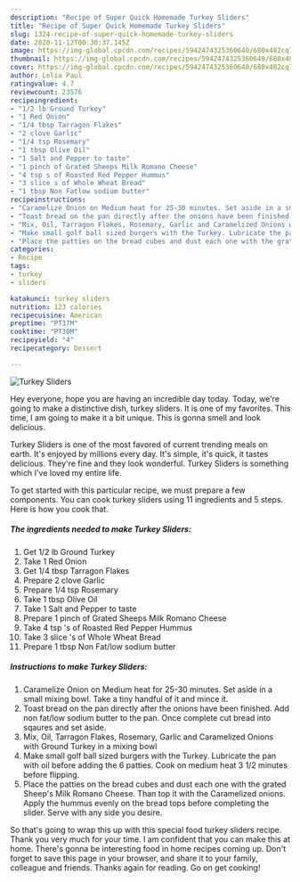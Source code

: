 ```yaml
---
description: "Recipe of Super Quick Homemade Turkey Sliders"
title: "Recipe of Super Quick Homemade Turkey Sliders"
slug: 1324-recipe-of-super-quick-homemade-turkey-sliders
date: 2020-11-12T00:30:37.145Z
image: https://img-global.cpcdn.com/recipes/5942474325360640/680x482cq70/turkey-sliders-recipe-main-photo.jpg
thumbnail: https://img-global.cpcdn.com/recipes/5942474325360640/680x482cq70/turkey-sliders-recipe-main-photo.jpg
cover: https://img-global.cpcdn.com/recipes/5942474325360640/680x482cq70/turkey-sliders-recipe-main-photo.jpg
author: Lelia Paul
ratingvalue: 4.7
reviewcount: 23576
recipeingredient:
- "1/2 lb Ground Turkey"
- "1 Red Onion"
- "1/4 tbsp Tarragon Flakes"
- "2 clove Garlic"
- "1/4 tsp Rosemary"
- "1 tbsp Olive Oil"
- "1 Salt and Pepper to taste"
- "1 pinch of Grated Sheeps Milk Romano Cheese"
- "4 tsp s of Roasted Red Pepper Hummus"
- "3 slice s of Whole Wheat Bread"
- "1 tbsp Non Fatlow sodium butter"
recipeinstructions:
- "Caramelize Onion on Medium heat for 25-30 minutes. Set aside in a small mixing bowl. Take a tiny handful of it and mince it."
- "Toast bread on the pan directly after the onions have been finished. Add non fat/low sodium butter to the pan. Once complete cut bread into sqaures and set aside."
- "Mix, Oil, Tarragon Flakes, Rosemary, Garlic and Caramelized Onions with Ground Turkey in a mixing bowl"
- "Make small golf ball sized burgers with the Turkey. Lubricate the pan with oil before adding the 6 patties. Cook on medium heat 3 1/2 minutes before flipping."
- "Place the patties on the bread cubes and dust each one with the grated Sheep&#39;s Milk Romano Cheese. Than top it with the Caramelized onions. Apply the hummus evenly on the bread tops before completing the slider. Serve with any side you desire."
categories:
- Recipe
tags:
- turkey
- sliders

katakunci: turkey sliders 
nutrition: 123 calories
recipecuisine: American
preptime: "PT37M"
cooktime: "PT30M"
recipeyield: "4"
recipecategory: Dessert

---
```



![Turkey Sliders](https://img-global.cpcdn.com/recipes/5942474325360640/680x482cq70/turkey-sliders-recipe-main-photo.jpg)

Hey everyone, hope you are having an incredible day today. Today, we're going to make a distinctive dish, turkey sliders. It is one of my favorites. This time, I am going to make it a bit unique. This is gonna smell and look delicious.



Turkey Sliders is one of the most favored of current trending meals on earth. It's enjoyed by millions every day. It's simple, it's quick, it tastes delicious. They're fine and they look wonderful. Turkey Sliders is something which I've loved my entire life.


To get started with this particular recipe, we must prepare a few components. You can cook turkey sliders using 11 ingredients and 5 steps. Here is how you cook that.

<!--inarticleads1-->

##### The ingredients needed to make Turkey Sliders:

1. Get 1/2 lb Ground Turkey
1. Take 1 Red Onion
1. Get 1/4 tbsp Tarragon Flakes
1. Prepare 2 clove Garlic
1. Prepare 1/4 tsp Rosemary
1. Take 1 tbsp Olive Oil
1. Take 1 Salt and Pepper to taste
1. Prepare 1 pinch of Grated Sheeps Milk Romano Cheese
1. Take 4 tsp &#39;s of Roasted Red Pepper Hummus
1. Take 3 slice &#39;s of Whole Wheat Bread
1. Prepare 1 tbsp Non Fat/low sodium butter




<!--inarticleads2-->

##### Instructions to make Turkey Sliders:

1. Caramelize Onion on Medium heat for 25-30 minutes. Set aside in a small mixing bowl. Take a tiny handful of it and mince it.
1. Toast bread on the pan directly after the onions have been finished. Add non fat/low sodium butter to the pan. Once complete cut bread into sqaures and set aside.
1. Mix, Oil, Tarragon Flakes, Rosemary, Garlic and Caramelized Onions with Ground Turkey in a mixing bowl
1. Make small golf ball sized burgers with the Turkey. Lubricate the pan with oil before adding the 6 patties. Cook on medium heat 3 1/2 minutes before flipping.
1. Place the patties on the bread cubes and dust each one with the grated Sheep&#39;s Milk Romano Cheese. Than top it with the Caramelized onions. Apply the hummus evenly on the bread tops before completing the slider. Serve with any side you desire.




So that's going to wrap this up with this special food turkey sliders recipe. Thank you very much for your time. I am confident that you can make this at home. There's gonna be interesting food in home recipes coming up. Don't forget to save this page in your browser, and share it to your family, colleague and friends. Thanks again for reading. Go on get cooking!
